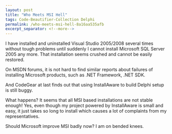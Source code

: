 ```yaml
---
layout: post
title: "Who Meets MSI Hell"
tags: Code-Beautifier-Collection Delphi
permalink: /who-meets-msi-hell-8a16aa535afb
excerpt_separator: <!--more-->
---
```

I have installed and uninstalled Visual Studio 2005/2008 several times without tough problems until suddenly I cannot install Microsoft SQL Server 2005 any more. That installation seems crushed and cannot be easily restored.
<!--more-->

On MSDN forums, it is not hard to find similar reports about failures of installing Microsoft products, such as .NET Framework, .NET SDK.

And CodeGear at last finds out that using InstallAware to build Delphi setup is still buggy.

What happens? It seems that all MSI based installations are not stable enough! Yes, even though my project powered by InstallAware is small and easy, it just takes so long to install which causes a lot of complaints from my representatives.

Should Microsoft improve MSI badly now? I am on bended knees.
